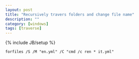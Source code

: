```yaml
---
layout: post
title: "Recursively travers folders and change file name"
description: ""
category: [windows]
tags: [traverse]
---
```

{% include JB/setup %}

    forfiles /S /M "en.yml" /C "cmd /c ren * it.yml"

